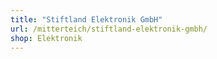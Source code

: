 ```yaml
---
title: "Stiftland Elektronik GmbH"
url: /mitterteich/stiftland-elektronik-gmbh/
shop: Elektronik
---
```

